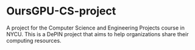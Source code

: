 # OursGPU-CS-project
A project for the Computer Science and Engineering Projects course in NYCU.
This is a DePIN project that aims to help organizations share their computing resources.
